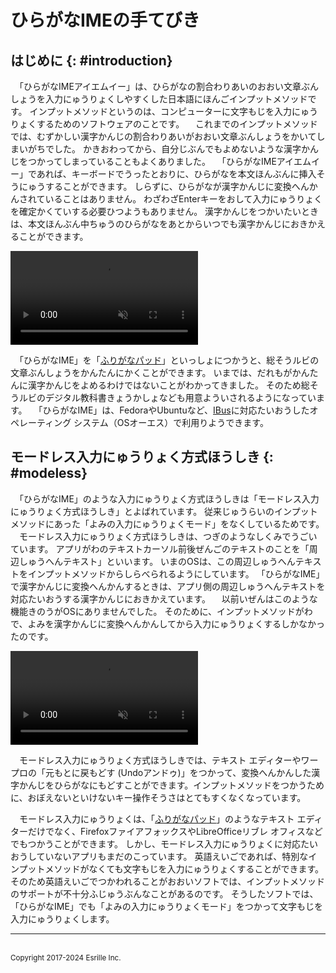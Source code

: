 # ひらがなIMEの￹手￺て￻びき

## はじめに {: #introduction}

　「ひらがな￹IME￺アイエムイー￻」は、ひらがなの￹割合￺わりあい￻のおおい￹文章￺ぶんしょう￻を￹入力￺にゅうりょく￻しやすくした￹日本語￺にほんご￻インプットメソッドです。
インプットメソッドというのは、コンピューターに￹文字￺もじ￻を￹入力￺にゅうりょく￻するためのソフトウェアのことです。
　これまでのインプットメソッドでは、むずかしい￹漢字￺かんじ￻の￹割合￺わりあい￻がおおい￹文章￺ぶんしょう￻をかいてしまいがちでした。
かきおわってから、￹自分￺じぶん￻でもよめないような￹漢字￺かんじ￻をつかってしまっていることもよくありました。
　「ひらがな￹IME￺アイエムイー￻」であれば、キーボードでうったとおりに、ひらがなを￹本文￺ほんぶん￻に￹挿入￺そうにゅう￻することができます。
しらずに、ひらがなが￹漢字￺かんじ￻に￹変換￺へんかん￻されていることはありません。
わざわざ<span class='key'>Enter</span>キーをおして￹入力￺にゅうりょく￻を￹確定￺かくてい￻する￹必要￺ひつよう￻もありません。
￹漢字￺かんじ￻をつかいたいときは、￹本文￺ほんぶん￻￹中￺ちゅう￻のひらがなをあとからいつでも￹漢字￺かんじ￻におきかえることができます。

<video controls autoplay muted playsinline>
<source src='screenshot.webm' type='video/webm'>
スクリーンショット
</video>

　「ひらがなIME」を「[ふりがなパッド](https://github.com/esrille/furiganapad)」といっしょにつかうと、￹総￺そう￻ルビの￹文章￺ぶんしょう￻をかんたんにかくことができます。
いまでは、だれもがかんたんに￹漢字￺かんじ￻をよめるわけではないことがわかってきました。
そのため￹総￺そう￻ルビのデジタル￹教科書￺きょうかしょ￻なども￹用意￺ようい￻されるようになっています。
　「ひらがなIME」は、FedoraやUbuntuなど、[IBus](https://github.com/ibus/ibus/wiki)に￹対応￺たいおう￻したオペレーティング システム（￹OS￺オーエス￻）で￹利用￺りよう￻できます。

## モードレス￹入力￺にゅうりょく￻￹方式￺ほうしき￻ {: #modeless}

　「ひらがなIME」のような￹入力￺にゅうりょく￻￹方式￺ほうしき￻は「モードレス￹入力￺にゅうりょく￻￹方式￺ほうしき￻」とよばれています。
￹従来￺じゅうらい￻のインプットメソッドにあった「よみの￹入力￺にゅうりょく￻モード」をなくしているためです。
　モードレス￹入力￺にゅうりょく￻￹方式￺ほうしき￻は、つぎのようなしくみでうごいています。
アプリがわのテキストカーソル￹前後￺ぜんご￻のテキストのことを「￹周辺￺しゅうへん￻テキスト」といいます。
いまのOSは、この￹周辺￺しゅうへん￻テキストをインプットメソッドからしらべられるようにしています。
「ひらがなIME」で￹漢字￺かんじ￻に￹変換￺へんかん￻するときは、アプリ側の￹周辺￺しゅうへん￻テキストを￹対応￺たいおう￻する￹漢字￺かんじ￻におきかえています。
　￹以前￺いぜん￻はこのような￹機能￺きのう￻がOSにありませんでした。
そのために、インプットメソッドがわで、よみを￹漢字￺かんじ￻に￹変換￺へんかん￻してから￹入力￺にゅうりょく￻するしかなかったのです。

<video controls autoplay muted playsinline>
<source src='undo.webm' type='video/webm'>
変換を元に戻す
</video>

　モードレス￹入力￺にゅうりょく￻￹方式￺ほうしき￻では、テキスト エディターやワープロの「￹元￺もと￻に￹戻￺もど￻す (￹Undo￺アンドゥ￻)」をつかって、￹変換￺へんかん￻した￹漢字￺かんじ￻をひらがなにもどすことができます。インプットメソッドをつかうために、おぼえないといけないキー￹操作￺そうさ￻はとてもすくなくなっています。

　モードレス￹入力￺にゅうりょく￻は、「[ふりがなパッド](https://github.com/esrille/furiganapad)」のようなテキスト エディターだけでなく、￹Firefox￺ファイアフォックス￻や￹LibreOffice￺リブレ オフィス￻などでもつかうことができます。
しかし、モードレス￹入力￺にゅうりょく￻に￹対応￺たいおう￻していないアプリもまだのこっています。
￹英語￺えいご￻であれば、特別なインプットメソッドがなくても￹文字￺もじ￻を￹入力￺にゅうりょく￻することができます。
そのため￹英語￺えいご￻でつかわれることがおおいソフトでは、インプットメソッドのサポートが￹不十分￺ふじゅうぶん￻なことがあるのです。
そうしたソフトでは、「ひらがなIME」でも「よみの￹入力￺にゅうりょく￻モード」をつかって￹文字￺もじ￻を￹入力￺にゅうりょく￻します。

<hr>
<br><small>Copyright 2017-2024 Esrille Inc.</small>
